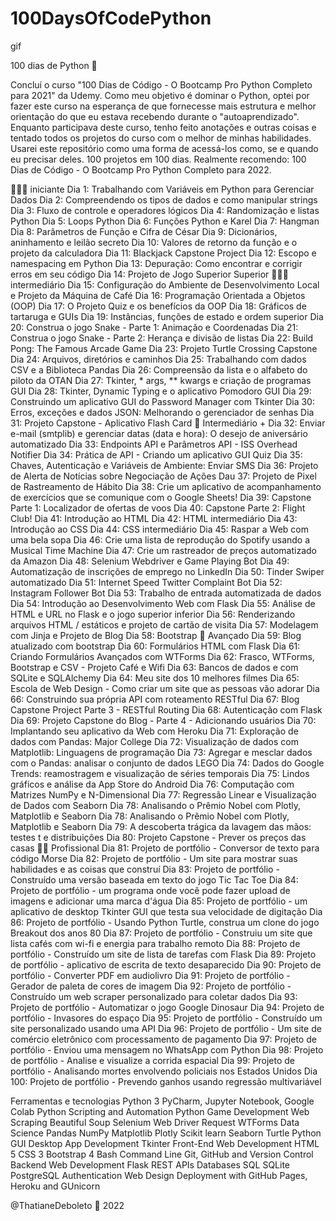 # 100DaysOfCodePython
gif

100 dias de Python 🐍 

Concluí o curso "100 Dias de Código - O Bootcamp Pro Python Completo para 2021" da Udemy. Como meu objetivo é dominar o Python, optei por fazer este curso na esperança de que fornecesse mais estrutura e melhor orientação do que eu estava recebendo durante o "autoaprendizado". Enquanto participava deste curso, tenho feito anotações e outras coisas e tentado todos os projetos do curso com o melhor de minhas habilidades. Usarei este repositório como uma forma de acessá-los como, se e quando eu precisar deles. 100 projetos em 100 dias. Realmente recomendo: 100 Dias de Código - O Bootcamp Pro Python Completo para 2022.

👨🏻‍🎓 iniciante
Dia 1: Trabalhando com Variáveis ​​em Python para Gerenciar Dados
Dia 2: Compreendendo os tipos de dados e como manipular strings
Dia 3: Fluxo de controle e operadores lógicos
Dia 4: Randomização e listas Python
Dia 5: Loops Python
Dia 6: Funções Python e Karel
Dia 7: Hangman
Dia 8: Parâmetros de Função e Cifra de César
Dia 9: Dicionários, aninhamento e leilão secreto
Dia 10: Valores de retorno da função e o projeto da calculadora
Dia 11: Blackjack Capstone Project
Dia 12: Escopo e namespacing em Python
Dia 13: Depuração: Como encontrar e corrigir erros em seu código
Dia 14: Projeto de Jogo Superior Superior
🏋🏻‍♂️ intermediário
Dia 15: Configuração do Ambiente de Desenvolvimento Local e Projeto da Máquina de Café
Dia 16: Programação Orientada a Objetos (OOP)
Dia 17: O Projeto Quiz e os benefícios da OOP
Dia 18: Gráficos de tartaruga e GUIs
Dia 19: Instâncias, funções de estado e ordem superior
Dia 20: Construa o jogo Snake - Parte 1: Animação e Coordenadas
Dia 21: Construa o jogo Snake - Parte 2: Herança e divisão de listas
Dia 22: Build Pong: The Famous Arcade Game
Dia 23: Projeto Turtle Crossing Capstone
Dia 24: Arquivos, diretórios e caminhos
Dia 25: Trabalhando com dados CSV e a Biblioteca Pandas
Dia 26: Compreensão da lista e o alfabeto do piloto da OTAN
Dia 27: Tkinter, * args, ** kwargs e criação de programas GUI
Dia 28: Tkinter, Dynamic Typing e o aplicativo Pomodoro GUI
Dia 29: Construindo um aplicativo GUI do Password Manager com Tkinter
Dia 30: Erros, exceções e dados JSON: Melhorando o gerenciador de senhas
Dia 31: Projeto Capstone - Aplicativo Flash Card
💪 Intermediário +
Dia 32: Enviar e-mail (smtplib) e gerenciar datas (data e hora): O desejo de aniversário automatizado
Dia 33: Endpoints API e Parâmetros API - ISS Overhead Notifier
Dia 34: Prática de API - Criando um aplicativo GUI Quiz
Dia 35: Chaves, Autenticação e Variáveis ​​de Ambiente: Enviar SMS
Dia 36: Projeto de Alerta de Notícias sobre Negociação de Ações
Dau 37: Projeto de Pixel de Rastreamento de Hábito
Dia 38: Crie um aplicativo de acompanhamento de exercícios que se comunique com o Google Sheets!
Dia 39: Capstone Parte 1: Localizador de ofertas de voos
Dia 40: Capstone Parte 2: Flight Club!
Dia 41: Introdução ao HTML
Dia 42: HTML intermediário
Dia 43: Introdução ao CSS
Dia 44: CSS intermediário
Dia 45: Raspar a Web com uma bela sopa
Dia 46: Crie uma lista de reprodução do Spotify usando a Musical Time Machine
Dia 47: Crie um rastreador de preços automatizado da Amazon
Dia 48: Selenium Webdriver e Game Playing Bot
Dia 49: Automatização de inscrições de emprego no LinkedIn
Dia 50: Tinder Swiper automatizado
Dia 51: Internet Speed ​​Twitter Complaint Bot
Dia 52: Instagram Follower Bot
Dia 53: Trabalho de entrada automatizada de dados
Dia 54: Introdução ao Desenvolvimento Web com Flask
Dia 55: Análise de HTML e URL no Flask e o jogo superior inferior
Dia 56: Renderizando arquivos HTML / estáticos e projeto de cartão de visita
Dia 57: Modelagem com Jinja e Projeto de Blog
Dia 58: Bootstrap
🚀 Avançado
Dia 59: Blog atualizado com bootstrap
Dia 60: Formulários HTML com Flask
Dia 61: Criando Formulários Avançados com WTForms
Dia 62: Frasco, WTForms, Bootstrap e CSV - Projeto Café e Wifi
Dia 63: Bancos de dados e com SQLite e SQLAlchemy
Dia 64: Meu site dos 10 melhores filmes
Dia 65: Escola de Web Design - Como criar um site que as pessoas vão adorar
Dia 66: Construindo sua própria API com roteamento RESTful
Dia 67: Blog Capstone Project Parte 3 - RESTful Routing
Dia 68: Autenticação com Flask
Dia 69: Projeto Capstone do Blog - Parte 4 - Adicionando usuários
Dia 70: Implantando seu aplicativo da Web com Heroku
Dia 71: Exploração de dados com Pandas: Major College
Dia 72: Visualização de dados com Matplotlib: Linguagens de programação
Dia 73: Agregar e mesclar dados com o Pandas: analisar o conjunto de dados LEGO
Dia 74: Dados do Google Trends: reamostragem e visualização de séries temporais
Dia 75: Lindos gráficos e análise da App Store do Android
Dia 76: Computação com Matrizes NumPy e N-Dimensional
Dia 77: Regressão Linear e Visualização de Dados com Seaborn
Dia 78: Analisando o Prêmio Nobel com Plotly, Matplotlib e Seaborn
Dia 78: Analisando o Prêmio Nobel com Plotly, Matplotlib e Seaborn
Dia 79: A descoberta trágica da lavagem das mãos: testes t e distribuições
Dia 80: Projeto Capstone - Prever os preços das casas
👨‍💻 Profissional
Dia 81: Projeto de portfólio - Conversor de texto para código Morse
Dia 82: Projeto de portfólio - Um site para mostrar suas habilidades e as coisas que construí
Dia 83: Projeto de portfólio - Construído uma versão baseada em texto do jogo Tic Tac Toe
Dia 84: Projeto de portfólio - um programa onde você pode fazer upload de imagens e adicionar uma marca d'água
Dia 85: Projeto de portfólio - um aplicativo de desktop Tkinter GUI que testa sua velocidade de digitação
Dia 86: Projeto de portfólio - Usando Python Turtle, construa um clone do jogo Breakout dos anos 80
Dia 87: Projeto de portfólio - Construiu um site que lista cafés com wi-fi e energia para trabalho remoto
Dia 88: Projeto de portfólio - Construído um site de lista de tarefas com Flask
Dia 89: Projeto de portfólio - aplicativo de escrita de texto desaparecido
Dia 90: Projeto de portfólio - Converter PDF em audiolivro
Dia 91: Projeto de portfólio - Gerador de paleta de cores de imagem
Dia 92: Projeto de portfólio - Construído um web scraper personalizado para coletar dados
Dia 93: Projeto de portfólio - Automatizar o jogo Google Dinosaur
Dia 94: Projeto de portfólio - Invasores do espaço
Dia 95: Projeto de portfólio - Construído um site personalizado usando uma API
Dia 96: Projeto de portfólio - Um site de comércio eletrônico com processamento de pagamento
Dia 97: Projeto de portfólio - Enviou uma mensagem no WhatsApp com Python
Dia 98: Projeto de portfólio - Analise e visualize a corrida espacial
Dia 99: Projeto de portfólio - Analisando mortes envolvendo policiais nos Estados Unidos
Dia 100: Projeto de portfólio - Prevendo ganhos usando regressão multivariável

Ferramentas e tecnologias
Python 3
PyCharm, Jupyter Notebook, Google Colab
Python Scripting and Automation
Python Game Development
Web Scraping
Beautiful Soup
Selenium Web Driver
Request
WTForms
Data Science
Pandas
NumPy
Matplotlib
Plotly
Scikit learn
Seaborn
Turtle
Python GUI Desktop App Development
Tkinter
Front-End Web Development
HTML 5
CSS 3
Bootstrap 4
Bash Command Line
Git, GitHub and Version Control
Backend Web Development
Flask
REST
APIs
Databases
SQL
SQLite
PostgreSQL
Authentication
Web Design
Deployment with GitHub Pages, Heroku and GUnicorn


@ThatianeDeboleto 🐍 2022
